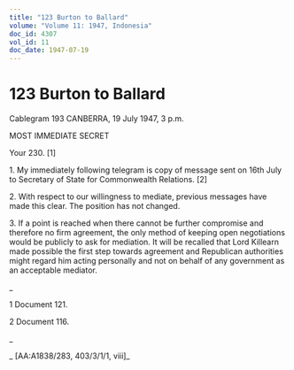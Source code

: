 ```yaml
---
title: "123 Burton to Ballard"
volume: "Volume 11: 1947, Indonesia"
doc_id: 4307
vol_id: 11
doc_date: 1947-07-19
---
```


# 123 Burton to Ballard

Cablegram 193 CANBERRA, 19 July 1947, 3 p.m.

MOST IMMEDIATE SECRET

Your 230. [1]

1\. My immediately following telegram is copy of message sent on 16th July to Secretary of State for Commonwealth Relations. [2]

2\. With respect to our willingness to mediate, previous messages have made this clear. The position has not changed.

3\. If a point is reached when there cannot be further compromise and therefore no firm agreement, the only method of keeping open negotiations would be publicly to ask for mediation. It will be recalled that Lord Killearn made possible the first step towards agreement and Republican authorities might regard him acting personally and not on behalf of any government as an acceptable mediator.

_

1 Document 121.

2 Document 116.

_

_ [AA:A1838/283, 403/3/1/1, viii]_
